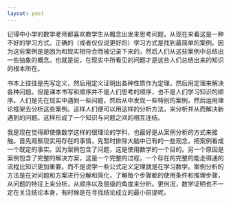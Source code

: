 ```yaml
---
layout: post
---
```


记得中小学的数学老师都喜欢教学生从概念出发来思考问题，从现在来看这是一种不好的学习方式。正确的（或者仅仅说更好的）学习方式是找到最简单的案例。因为这些案例是是因为和现实相符合而被记录下来的，然后人们从这些案例中总结出一些抽象的概念。也就是说，在现实中所看见的问题才是这些人们总结出来的知识的根本所在。

书本上往往是先写定义，然后用定义证明出各种性质作为定理，然后用定理来解决各种问题。但是课本书写和顺序并不是人们思考的顺序，也不是人们学习知识的顺序。人们是先在现实中遇到一些问题，然后从中发现一些特别的案例，然后运用理论框架去分析这些案例。这样人们便可以用这样的分析方法，来分析并从而解决新遇到的问题。这样形成了一个知识与问题之间的相互连结。

我是现在觉得即使像数学这样的很理论的学科，也最好是从案例分析的方式来接触。首先观察现实用存在的事情，先暂时排除大脑中已有的一些观念，把案例看成一个既定的事实。因为案例包含了问题，这是使用数学的一个目的。另一个原因是案例包含了完整的解决方案，这是一个完整的过程，一个存在的完整的能走得通的流程比知识更加重要。而不是说学一些公式定义定理就是在学习数学。案例分析的方法是在对问题和方案进行分解和简化，了解每个步骤都的使用条件和推理步骤，从问题的特征上来分析，从顺序以及层级的角度来分析。更何况，数学证明也不一定在关注结论本身，有时候是在寻找结论成立的最小前提呢。


